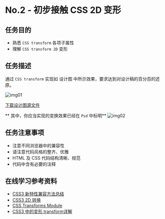 # No.2 - 初步接触 CSS 2D 变形

## 任务目的
* 熟悉 `CSS transform` 各项子属性
* 理解 `CSS transform 2D` 变形

## 任务描述
通过 `CSS transform` 实现如 设计图 中所示效果，要求达到对设计稿的百分百的还原。

![img01](http://jadyoap.bj.bcebos.com/ife%2F%E4%BB%BB%E5%8A%A1%E4%BA%8C%E8%AE%BE%E8%AE%A1%E7%A8%BF.jpg)

[下载设计图源文件](http://jadyoap.bj.bcebos.com/ife%2F%E4%BB%BB%E5%8A%A1%E4%BA%8C%E8%AE%BE%E8%AE%A1%E7%A8%BF.psd)

** 其中，你应当实现的变换效果已经在 `Psd` 中标明**
![img02](http://jadyoap.bj.bcebos.com/ife%2F%E4%BB%BB%E5%8A%A1%E4%BA%8C%E8%A6%81%E6%B1%82.png)

## 任务注意事项
* 注意不同浏览器中的兼容性
* 请注意代码风格的整齐、优雅
* HTML 及 CSS 代码结构清晰、规范
* 代码中含有必要的注释

## 在线学习参考资料
* [CSS3 新特性兼容方法总结](https://www.cnblogs.com/jesse131/p/5441199.html)
* [CSS3 2D 转换](http://www.w3school.com.cn/css3/css3_2dtransform.asp)
* [CSS Transforms Module](https://www.w3.org/TR/css-transforms-1/)
* [CSS3 中的变形 transform详解](https://www.cnblogs.com/afighter/p/5726888.html)